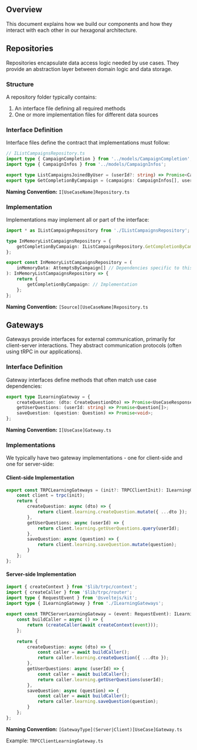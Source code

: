 ## Overview
This document explains how we build our components and how they interact with each other in our hexagonal architecture.

## Repositories
Repositories encapsulate data access logic needed by use cases. They provide an abstraction layer between domain logic and data storage.

### Structure
A repository folder typically contains:

1. An interface file defining all required methods
2. One or more implementation files for different data sources

### Interface Definition
Interface files define the contract that implementations must follow:

```typescript
// IListCampaignsRepository.ts
import type { CampaignCompletion } from '../models/CampaignCompletion';
import type { CampaignInfos } from '../models/CampaignInfos';

export type ListCampaignsJoinedByUser = (userId?: string) => Promise<CampaignInfos[]>;
export type GetCompletionByCampaign = (campaigns: CampaignInfos[], userId?: string) => Promise<CampaignCompletion[]>;
```

**Naming Convention:** `I[UseCaseName]Repository.ts`

### Implementation
Implementations may implement all or part of the interface:

```typescript
import * as IListCampaignRepository from './IListCampaignsRepository';

type InMemoryListCampaignsRepository = {
    getCompletionByCampaign: IListCampaignRepository.GetCompletionByCampaign;
};

export const InMemoryListCampaignsRepository = (
    inMemoryData: AttemptsByCampaign[] // Dependencies specific to this implementation
): InMemoryListCampaignsRepository => {
    return {
        getCompletionByCampaign: // Implementation
    };
};
```

**Naming Convention:** `[Source][UseCaseName]Repository.ts`

## Gateways

Gateways provide interfaces for external communication, primarily for client-server interactions. They abstract communication protocols (often using tRPC in our applications).

### Interface Definition
Gateway interfaces define methods that often match use case dependencies:

```typescript
export type ILearningGateway = {
    createQuestion: (dto: CreateQuestionDto) => Promise<UseCaseResponse<Question>>;
    getUserQuestions: (userId: string) => Promise<Question[]>;
    saveQuestion: (question: Question) => Promise<void>;
};
```

**Naming Convention:** `I[UseCase]Gateway.ts`

### Implementations
We typically have two gateway implementations - one for client-side and one for server-side:

#### Client-side Implementation

```typescript
export const TRPCLearningGateways = (init?: TRPCClientInit): ILearningGateway => {
    const client = trpc(init);
    return {
        createQuestion: async (dto) => {
            return client.learning.createQuestion.mutate({ ...dto });
        },
        getUserQuestions: async (userId) => {
            return client.learning.getUserQuestions.query(userId);
        },
        saveQuestion: async (question) => {
            return client.learning.saveQuestion.mutate(question);
        }
    };
};
```

#### Server-side Implementation

```typescript
import { createContext } from '$lib/trpc/context';
import { createCaller } from '$lib/trpc/router';
import type { RequestEvent } from '@sveltejs/kit';
import type { ILearningGateway } from './ILearningGateways';
  
export const TRPCServerLearningGateway = (event: RequestEvent): ILearningGateway => {
    const buildCaller = async () => {
        return (createCaller(await createContext(event)));
    };
    
    return {
        createQuestion: async (dto) => {
            const caller = await buildCaller();
            return caller.learning.createQuestion({ ...dto });
        },
        getUserQuestions: async (userId) => {
            const caller = await buildCaller();
            return caller.learning.getUserQuestions(userId);
        },
        saveQuestion: async (question) => {
            const caller = await buildCaller();
            return caller.learning.saveQuestion(question);
        }
    };
};
```

**Naming Convention:** `[GatewayType](Server|Client)[UseCase]Gateway.ts`

Example: `TRPCClientLearningGateway.ts`